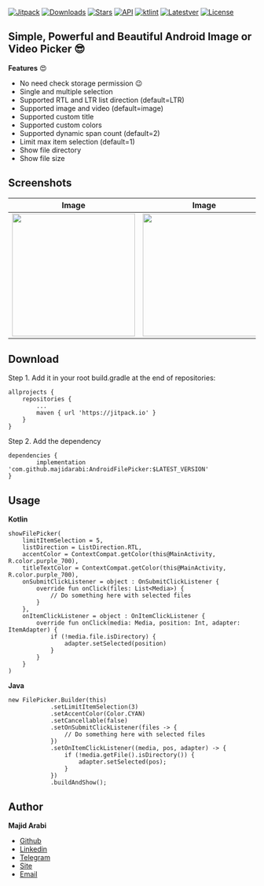 [![Jitpack](https://jitpack.io/v/MajidArabi/AndroidFilePicker.svg)](https://jitpack.io/#MajidArabi/AndroidFilePicker)
[![Downloads](https://img.shields.io/badge/dynamic/json?color=blue&label=Downloads&query=month&url=https%3A%2F%2Fjitpack.io%2Fapi%2Fdownloads%2Fcom.github.majidarabi%2Fandroidfilepicker)](https://jitpack.io/#MajidArabi/AndroidFilePicker)
[![Stars](https://img.shields.io/github/stars/MajidArabi/AndroidFilePicker)](https://github.com/MajidArabi/AndroidFilePicker/stargazers)
[![API](https://img.shields.io/badge/API-21%2B-blue.svg?style=flat)](https://android-arsenal.com/api?level=21)
[![ktlint](https://img.shields.io/badge/code%20style-%E2%9D%A4-FF4081.svg)](https://ktlint.github.io/)
[![Latestver](https://lv.binarybabel.org/catalog-api/gradle/latest.svg?v=7.2)](https://lv.binarybabel.org/catalog/gradle/latest)
[![License](https://img.shields.io/badge/license-Apache%202-4EB1BA.svg)](https://www.apache.org/licenses/LICENSE-2.0.html)

## Simple, Powerful and Beautiful Android Image or Video Picker 😎
**Features** 😍
 - No need check storage permission 😉
 - Single and multiple selection
 - Supported RTL and LTR list direction (default=LTR)
 - Supported image and video (default=image)
 - Supported custom title
 - Supported custom colors
 - Supported dynamic span count (default=2)
 - Limit max item selection (default=1)
 - Show file directory
 - Show file size

## Screenshots

| Image | Image | Video
|--|--|--|
| <img src="https://github.com/MajidArabi/FilePicker/blob/master/screenshots/image-2col-full.jpg" width="250" /> | <img src="https://github.com/MajidArabi/FilePicker/blob/master/screenshots/image-3col.jpg" width="250" /> | <img src="https://github.com/MajidArabi/FilePicker/blob/master/screenshots/video-2col-full.jpg" width="250" />

## Download

Step 1. Add it in your root build.gradle at the end of repositories:

	allprojects {
		repositories {
			...
			maven { url 'https://jitpack.io' }
		}
	}
  
Step 2. Add the dependency

	dependencies {
	        implementation 'com.github.majidarabi:AndroidFilePicker:$LATEST_VERSION'
	}

## Usage

**Kotlin**

	showFilePicker(
        limitItemSelection = 5,
        listDirection = ListDirection.RTL,
        accentColor = ContextCompat.getColor(this@MainActivity, R.color.purple_700),
        titleTextColor = ContextCompat.getColor(this@MainActivity, R.color.purple_700),
        onSubmitClickListener = object : OnSubmitClickListener {
            override fun onClick(files: List<Media>) {
                // Do something here with selected files
            }
        },
        onItemClickListener = object : OnItemClickListener {
            override fun onClick(media: Media, position: Int, adapter: ItemAdapter) {
                if (!media.file.isDirectory) {
                    adapter.setSelected(position)
                }
            }
        }
    )
	
**Java**
	
	new FilePicker.Builder(this)
                .setLimitItemSelection(3)
                .setAccentColor(Color.CYAN)
                .setCancellable(false)
                .setOnSubmitClickListener(files -> {
                    // Do something here with selected files
                })
                .setOnItemClickListener((media, pos, adapter) -> {
                    if (!media.getFile().isDirectory()) {
                        adapter.setSelected(pos);
                    }
                })
                .buildAndShow();

## Author

**Majid Arabi**
- [Github](https://github.com/MajidArabi)
- [Linkedin](https://www.linkedin.com/in/majid-arabi-673855129/)
- [Telegram](https://t.me/one_developer)
- [Site](http://one-developer.ir)
- [Email](mailto:majidarabi73@gmail.com)

<!-- ## License
```
Copyright 2022 Majid Arabi.

Licensed under the Apache License, Version 2.0 (the "License");
you may not use this file except in compliance with the License.
You may obtain a copy of the License at

    http://www.apache.org/licenses/LICENSE-2.0

Unless required by applicable law or agreed to in writing, software
distributed under the License is distributed on an "AS IS" BASIS,
WITHOUT WARRANTIES OR CONDITIONS OF ANY KIND, either express or implied.
See the License for the specific language governing permissions and
limitations under the License. -->
